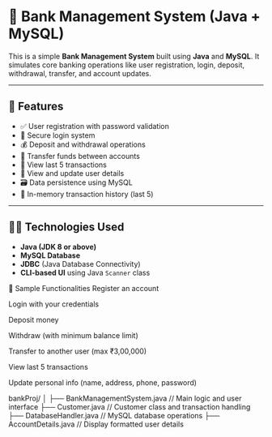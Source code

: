 # 🏦 Bank Management System (Java + MySQL)

This is a simple **Bank Management System** built using **Java** and **MySQL**. It simulates core banking operations like user registration, login, deposit, withdrawal, transfer, and account updates.

---

## 📌 Features

- ✅ User registration with password validation
- 🔐 Secure login system
- 💰 Deposit and withdrawal operations
- 🔁 Transfer funds between accounts
- 📄 View last 5 transactions
- 🧾 View and update user details
- 🗃️ Data persistence using MySQL
- 🧠 In-memory transaction history (last 5)

---

## 🧑‍💻 Technologies Used

- **Java (JDK 8 or above)**
- **MySQL Database**
- **JDBC** (Java Database Connectivity)
- **CLI-based UI** using Java `Scanner` class


🧪 Sample Functionalities
Register an account

Login with your credentials

Deposit money

Withdraw (with minimum balance limit)

Transfer to another user (max ₹3,00,000)

View last 5 transactions

Update personal info (name, address, phone, password)



bankProj/
│
├── BankManagementSystem.java     // Main logic and user interface
├── Customer.java                 // Customer class and transaction handling
├── DatabaseHandler.java          // MySQL database operations
├── AccountDetails.java           // Display formatted user details

